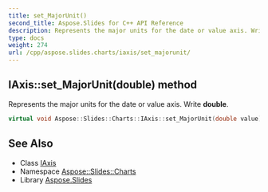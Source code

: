 ```yaml
---
title: set_MajorUnit()
second_title: Aspose.Slides for C++ API Reference
description: Represents the major units for the date or value axis. Write double.
type: docs
weight: 274
url: /cpp/aspose.slides.charts/iaxis/set_majorunit/
---
```

## IAxis::set_MajorUnit(double) method


Represents the major units for the date or value axis. Write **double**.

```cpp
virtual void Aspose::Slides::Charts::IAxis::set_MajorUnit(double value)=0
```

## See Also

* Class [IAxis](./)
* Namespace [Aspose::Slides::Charts](../)
* Library [Aspose.Slides](../../)